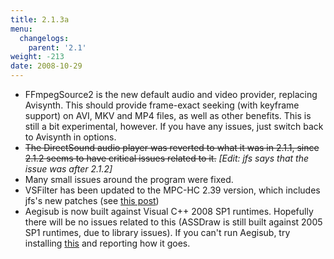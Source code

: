 ```yaml
---
title: 2.1.3a
menu:
  changelogs:
    parent: '2.1'
weight: -213
date: 2008-10-29
---
```


- FFmpegSource2 is the new default audio and video provider, replacing Avisynth. This should provide frame-exact seeking (with keyframe support) on AVI, MKV and MP4 files, as well as other benefits. This is still a bit experimental, however. If you have any issues, just switch back to Avisynth in options.
- ~~The DirectSound audio player was reverted to what it was in 2.1.1, since 2.1.2 seems to have critical issues related to it.~~ *\[Edit: jfs says that the issue was after 2.1.2\]*
- Many small issues around the program were fixed.
- VSFilter has been updated to the MPC-HC 2.39 version, which includes jfs's new patches (see [this post](/blog/vsfilter-hacks/))
- Aegisub is now built against Visual C++ 2008 SP1 runtimes. Hopefully there will be no issues related to this (ASSDraw is still built against 2005 SP1 runtimes, due to library issues). If you can't run Aegisub, try installing [this](http://www.microsoft.com/downloads/details.aspx?FamilyID=a5c84275-3b97-4ab7-a40d-3802b2af5fc2&displaylang=en) and reporting how it goes.

